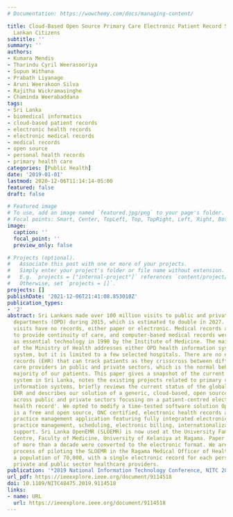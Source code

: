 ```yaml
---
# Documentation: https://wowchemy.com/docs/managing-content/

title: Cloud-Based Open Source Primary Care Electronic Patient Record System for Sri
  Lankan Citizens
subtitle: ''
summary: ''
authors:
- Kumara Mendis
- Tharindu Cyril Weerasooriya
- Supun Withana
- Prabath Liyanage
- Aruni Weerakoon Silva
- Rajitha Wickramasinghe
- Chaminda Weerabaddana
tags:
- Sri Lanka
- biomedical informatics
- cloud-based patient records
- electronic health records
- electronic medical records
- medical records
- open source
- personal health records
- primary health care
categories: [Public Health]
date: '2019-01-01'
lastmod: 2020-12-06T11:14:14-05:00
featured: false
draft: false

# Featured image
# To use, add an image named `featured.jpg/png` to your page's folder.
# Focal points: Smart, Center, TopLeft, Top, TopRight, Left, Right, BottomLeft, Bottom, BottomRight.
image:
  caption: ''
  focal_point: ''
  preview_only: false

# Projects (optional).
#   Associate this post with one or more of your projects.
#   Simply enter your project's folder or file name without extension.
#   E.g. `projects = ["internal-project"]` references `content/project/deep-learning/index.md`.
#   Otherwise, set `projects = []`.
projects: []
publishDate: '2021-12-06T21:41:08.853018Z'
publication_types:
- '2'
abstract: Sri Lankans made over 100 million visits to public and private outpatient
  departments (OPD) during 2015, which is estimated to double in 2027. However, these
  visits have no records, either paper or electronic. Medical records are essential
  to provide continuity of care, and computer-based medical records were identified
  as essential technology in 1990 by the Institute of Medicine. The main initiative
  of the Ministry of Health addresses either OPD health information system or inward
  system, but it is limited to a few selected hospitals. There are no electronic health
  records (EHR) that can track patients as they crisscross between different primary
  care providers in public and private sectors, which is the normal behaviour of the
  majority of our patients. This paper gives a snapshot of the current healthcare
  system in Sri Lanka, notes the existing projects related to primary care health
  information systems, briefly reviews the current status of the global primary care
  EHR and describes our solution of a generic, cloud-based, open source EHR for use
  across public and private sectors focusing on a patient-centred electronic 'personal
  health record'. We opted to modify a time-tested software solution OpenEMR-https://www.open-emr.org/OpenEMR
  is a free and open source, ONC certified, electronic health records and medical
  practice management application featuring fully integrated electronic health records,
  practice management, scheduling, electronic billing, internationalization, and multi-lingual
  support. Sri Lanka OpenEMR (SLOEMR) is now used at the University Family Medicine
  Centre, Faculty of Medicine, University of Kelaniya at Ragama. Paper medical records
  of more than a decade were converted to the electronic format. We are in the planning
  process of piloting the SLOEMR in the Ragama Medical Officer of Health Area with
  a population of 70,000, with a single electronic record for each person across all
  private and public sector healthcare providers.
publication: '*2019 National Information Technology Conference, NITC 2019*'
url_pdf: https://ieeexplore.ieee.org/document/9114518
doi: 10.1109/NITC48475.2019.9114518
links:
- name: URL
  url: https://ieeexplore.ieee.org/document/9114518
---
```

